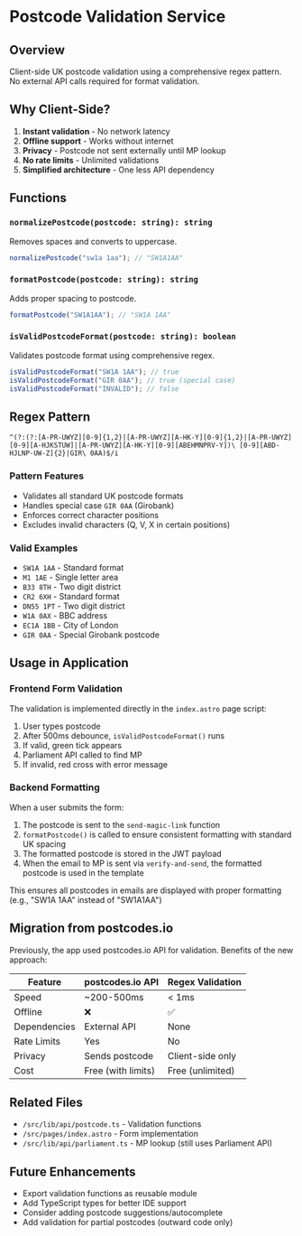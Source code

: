# Postcode Validation Service

## Overview

Client-side UK postcode validation using a comprehensive regex pattern. No external API calls required for format validation.

## Why Client-Side?

1. **Instant validation** - No network latency
2. **Offline support** - Works without internet
3. **Privacy** - Postcode not sent externally until MP lookup
4. **No rate limits** - Unlimited validations
5. **Simplified architecture** - One less API dependency

## Functions

### `normalizePostcode(postcode: string): string`

Removes spaces and converts to uppercase.

```typescript
normalizePostcode("sw1a 1aa"); // "SW1A1AA"
```

### `formatPostcode(postcode: string): string`

Adds proper spacing to postcode.

```typescript
formatPostcode("SW1A1AA"); // "SW1A 1AA"
```

### `isValidPostcodeFormat(postcode: string): boolean`

Validates postcode format using comprehensive regex.

```typescript
isValidPostcodeFormat("SW1A 1AA"); // true
isValidPostcodeFormat("GIR 0AA"); // true (special case)
isValidPostcodeFormat("INVALID"); // false
```

## Regex Pattern

```regex
^(?:(?:[A-PR-UWYZ][0-9]{1,2}|[A-PR-UWYZ][A-HK-Y][0-9]{1,2}|[A-PR-UWYZ][0-9][A-HJKSTUW]|[A-PR-UWYZ][A-HK-Y][0-9][ABEHMNPRV-Y])\ [0-9][ABD-HJLNP-UW-Z]{2}|GIR\ 0AA)$/i
```

### Pattern Features

- Validates all standard UK postcode formats
- Handles special case `GIR 0AA` (Girobank)
- Enforces correct character positions
- Excludes invalid characters (Q, V, X in certain positions)

### Valid Examples

- `SW1A 1AA` - Standard format
- `M1 1AE` - Single letter area
- `B33 8TH` - Two digit district
- `CR2 6XH` - Standard format
- `DN55 1PT` - Two digit district
- `W1A 0AX` - BBC address
- `EC1A 1BB` - City of London
- `GIR 0AA` - Special Girobank postcode

## Usage in Application

### Frontend Form Validation

The validation is implemented directly in the `index.astro` page script:

1. User types postcode
2. After 500ms debounce, `isValidPostcodeFormat()` runs
3. If valid, green tick appears
4. Parliament API called to find MP
5. If invalid, red cross with error message

### Backend Formatting

When a user submits the form:

1. The postcode is sent to the `send-magic-link` function
2. `formatPostcode()` is called to ensure consistent formatting with standard UK spacing
3. The formatted postcode is stored in the JWT payload
4. When the email to MP is sent via `verify-and-send`, the formatted postcode is used in the template

This ensures all postcodes in emails are displayed with proper formatting (e.g., "SW1A 1AA" instead of "SW1A1AA")

## Migration from postcodes.io

Previously, the app used postcodes.io API for validation. Benefits of the new approach:

| Feature      | postcodes.io API   | Regex Validation |
| ------------ | ------------------ | ---------------- |
| Speed        | ~200-500ms         | < 1ms            |
| Offline      | ❌                 | ✅               |
| Dependencies | External API       | None             |
| Rate Limits  | Yes                | No               |
| Privacy      | Sends postcode     | Client-side only |
| Cost         | Free (with limits) | Free (unlimited) |

## Related Files

- `/src/lib/api/postcode.ts` - Validation functions
- `/src/pages/index.astro` - Form implementation
- `/src/lib/api/parliament.ts` - MP lookup (still uses Parliament API)

## Future Enhancements

- Export validation functions as reusable module
- Add TypeScript types for better IDE support
- Consider adding postcode suggestions/autocomplete
- Add validation for partial postcodes (outward code only)
